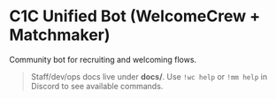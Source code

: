 # C1C Unified Bot (WelcomeCrew + Matchmaker)

Community bot for recruiting and welcoming flows.

> Staff/dev/ops docs live under **docs/**.
> Use `!wc help` or `!mm help` in Discord to see available commands.
